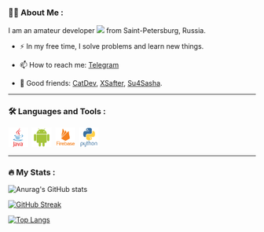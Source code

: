 ### :man_technologist: About Me :
I am an amateur developer <img src="https://media.giphy.com/media/WUlplcMpOCEmTGBtBW/giphy.gif" width="30"> from Saint-Petersburg, Russia.

- :zap: In my free time, I solve problems and learn new things.

- :mailbox: How to reach me: [Telegram](https://t.me/lypoka)

- 🙌 Good friends: [CatDev](https://github.com/whynotlol1), [XSafter](https://github.com/xsafter), [Su4Sasha](https://github.com/su4sasha).


---
### :hammer_and_wrench: Languages and Tools :
<div>
  <img src="https://github.com/devicons/devicon/blob/master/icons/java/java-original-wordmark.svg" title="Java" alt="Java" width="40" height="40"/>&nbsp;
  <img src="https://github.com/devicons/devicon/blob/master/icons/android/android-plain.svg" title="Android" alt="Android" width="40" height="40"/>&nbsp;
  <img src="https://github.com/devicons/devicon/blob/master/icons/firebase/firebase-plain-wordmark.svg" title="Firebase" alt="Firebase" width="40" height="40"/>&nbsp;
  <img src="https://github.com/devicons/devicon/blob/master/icons/python/python-original-wordmark.svg" title="Python" alt="Python" width="40" height="40"/>&nbsp;
<div>
  
---  
  
### :fire: My Stats :
  ![Anurag's GitHub stats](https://github-readme-stats-sigma-five.vercel.app/api?username=artkegor&show_icons=true&theme=dark&icon_color=f78a00)
 
  [![GitHub Streak](http://github-readme-streak-stats.herokuapp.com?user=artkegor&theme=dark)](https://git.io/streak-stats)
  
  [![Top Langs](https://github-readme-stats-sigma-five.vercel.app/api/top-langs/?username=artkegor&theme=dark)](https://github.com/anuraghazra/github-readme-stats)
  
 
[//]: <> (github-readme-stats-sigma-five.vercel.app)
[//]: <> (github-readme-stats.vercel.app)

